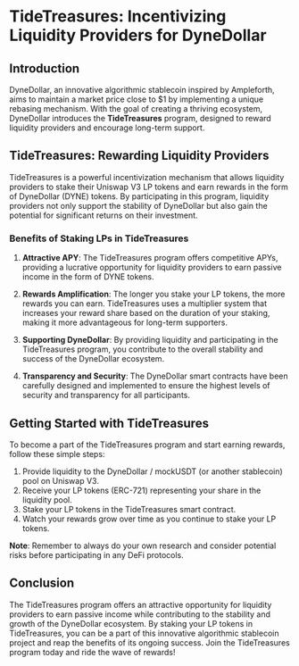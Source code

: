 # TideTreasures: Incentivizing Liquidity Providers for DyneDollar

## Introduction

DyneDollar, an innovative algorithmic stablecoin inspired by Ampleforth, aims to maintain a market price close to $1 by implementing a unique rebasing mechanism. With the goal of creating a thriving ecosystem, DyneDollar introduces the **TideTreasures** program, designed to reward liquidity providers and encourage long-term support.

## TideTreasures: Rewarding Liquidity Providers

TideTreasures is a powerful incentivization mechanism that allows liquidity providers to stake their Uniswap V3 LP tokens and earn rewards in the form of DyneDollar (DYNE) tokens. By participating in this program, liquidity providers not only support the stability of DyneDollar but also gain the potential for significant returns on their investment.

### Benefits of Staking LPs in TideTreasures

1. **Attractive APY**: The TideTreasures program offers competitive APYs, providing a lucrative opportunity for liquidity providers to earn passive income in the form of DYNE tokens.

2. **Rewards Amplification**: The longer you stake your LP tokens, the more rewards you can earn. TideTreasures uses a multiplier system that increases your reward share based on the duration of your staking, making it more advantageous for long-term supporters.

3. **Supporting DyneDollar**: By providing liquidity and participating in the TideTreasures program, you contribute to the overall stability and success of the DyneDollar ecosystem.

4. **Transparency and Security**: The DyneDollar smart contracts have been carefully designed and implemented to ensure the highest levels of security and transparency for all participants.

## Getting Started with TideTreasures

To become a part of the TideTreasures program and start earning rewards, follow these simple steps:

1. Provide liquidity to the DyneDollar / mockUSDT (or another stablecoin) pool on Uniswap V3.
2. Receive your LP tokens (ERC-721) representing your share in the liquidity pool.
3. Stake your LP tokens in the TideTreasures smart contract.
4. Watch your rewards grow over time as you continue to stake your LP tokens.

**Note**: Remember to always do your own research and consider potential risks before participating in any DeFi protocols.

## Conclusion

The TideTreasures program offers an attractive opportunity for liquidity providers to earn passive income while contributing to the stability and growth of the DyneDollar ecosystem. By staking your LP tokens in TideTreasures, you can be a part of this innovative algorithmic stablecoin project and reap the benefits of its ongoing success. Join the TideTreasures program today and ride the wave of rewards!

